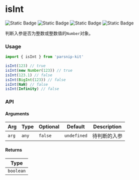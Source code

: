 # isInt
![Static Badge](https://img.shields.io/badge/Statement%20Coverage-100.00%-brightgreen) ![Static Badge](https://img.shields.io/badge/Branch%20Coverage-100.00%-brightgreen) ![Static Badge](https://img.shields.io/badge/Function%20Coverage-100.00%-brightgreen) ![Static Badge](https://img.shields.io/badge/Line%20Coverage-100.00%-brightgreen)
      
判断入参是否为整数或整数值的`Number`对象。

### Usage

```ts
import { isInt } from 'parsnip-kit'

isInt(123) // true
isInt(new Number(123)) // true
isInt(123.1) // false
isInt(BigInt(123)) // false
isInt(NaN) // false
isInt(Infinity) // false
```


### API

#### Arguments

| Arg | Type | Optional | Default | Description |
| --- | --- | --- | --- | --- |
| `arg` | `any` | `false` | `undefined` | 待判断的入参  |

#### Returns

| Type |
| ---  |
| `boolean`  |